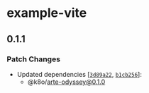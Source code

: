 # example-vite

## 0.1.1

### Patch Changes

- Updated dependencies [[`3d89a22`](https://github.com/k35o/ArteOdyssey/commit/3d89a2255d5647080f2e15a8631576db163a2185), [`b1cb256`](https://github.com/k35o/ArteOdyssey/commit/b1cb256d6f034e7a7e4694c2b8b1b21baf1abcd2)]:
  - @k8o/arte-odyssey@0.1.0
